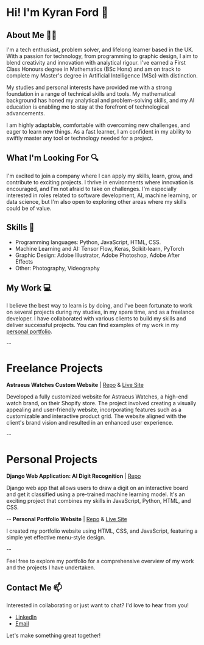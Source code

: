 # Hi! I'm Kyran Ford :wave:

## About Me :man_technologist:

I'm a tech enthusiast, problem solver, and lifelong learner based in the UK. With a passion for technology, from programming to graphic design, I aim to blend creativity and innovation with analytical rigour. I've earned a First Class Honours degree in Mathematics (BSc Hons) and am on track to complete my Master's degree in Artificial Intelligence (MSc) with distinction.

My studies and personal interests have provided me with a strong foundation in a range of technical skills and tools. My mathematical background has honed my analytical and problem-solving skills, and my AI education is enabling me to stay at the forefront of technological advancements. 

I am highly adaptable, comfortable with overcoming new challenges, and eager to learn new things. As a fast learner, I am confident in my ability to swiftly master any tool or technology needed for a project.

## What I'm Looking For :mag:

I'm excited to join a company where I can apply my skills, learn, grow, and contribute to exciting projects. I thrive in environments where innovation is encouraged, and I'm not afraid to take on challenges. I'm especially interested in roles related to software development, AI, machine learning, or data science, but I'm also open to exploring other areas where my skills could be of value.

## Skills :toolbox:

- Programming languages: Python, JavaScript, HTML, CSS.
- Machine Learning and AI: Tensor Flow, Keras, Scikit-learn, PyTorch
- Graphic Design: Adobe Illustrator, Adobe Photoshop, Adobe After Effects
- Other: Photography, Videography

## My Work :computer:

I believe the best way to learn is by doing, and I've been fortunate to work on several projects during my studies, in my spare time, and as a freelance developer. I have collaborated with various clients to build my skills and deliver successful projects. You can find examples of my work in my <a href="https://kyranford.github.io/" target="_blank">personal portfolio</a>.

--

# Freelance Projects

**Astraeus Watches Custom Website** | [Repo](https://github.com/KyranFord/AstraeusWebsite) & [Live Site](https://www.astraeuscollections.com)

Developed a fully customized website for Astraeus Watches, a high-end watch brand, on their Shopify store. The project involved creating a visually appealing and user-friendly website, incorporating features such as a customizable and interactive product grid. The website aligned with the client's brand vision and resulted in an enhanced user experience.

--

# Personal Projects

**Django Web Application: AI Digit Recognition** | [Repo](https://github.com/KyranFord/Digit-Recognition-App)

Django web app that allows users to draw a digit on an interactive board and get it classified using a pre-trained machine learning model. It's an exciting project that combines my skills in JavaScript, Python, HTML, and CSS.

--
**Personal Portfolio Website** | [Repo](https://github.com/KyranFord/kyranford.github.io) & [Live Site](https://kyranford.github.io/)

I created my portfolio website using HTML, CSS, and JavaScript, featuring a simple yet effective menu-style design.

--

Feel free to explore my portfolio for a comprehensive overview of my work and the projects I have undertaken.



## Contact Me :mailbox:

Interested in collaborating or just want to chat? I'd love to hear from you!

- [LinkedIn](https://www.linkedin.com/in/kyranford1/)
- [Email](mailto:kyranford@hotmail.co.uk)

Let's make something great together!
